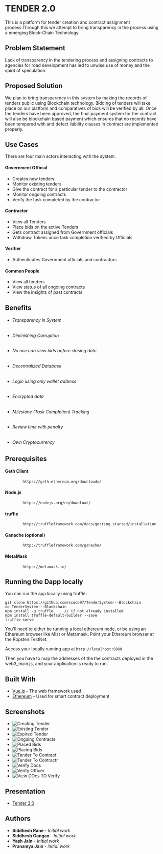 # TENDER 2.0

This is a platform for tender creation and contract assignment process.Through this we attempt to bring transparency in the process using a emerging Block-Chain Technology.

## Problem Statement
Lack of transparency in the tendering process and assigning contracts to agencies for road development has led to unwise use of money and the spirit of speculation. 

## Proposed Solution
We plan to bring transparency in this system by making the records of tenders public using Blockchain technology. Bidding of tenders will take place on our platform and comparatives of bids will be verified by all.
Once the tenders have been approved, the final payment system for the contract will also be blockchain based payment which ensures that no records have been tempered with and defect liability clauses in contract are implemented properly. 

## Use Cases

There are four main actors interacting with the system.

#### Government Official
- Creates new tenders 
- Monitor existing tenders
- Give the contract for a particular tender to the contractor
- Monitor ongoing contracts
- Verify the task completed by the contractor

#### Contractor
- View all Tenders
- Place bids on the active Tenders
- Gets contract assigned from Government officials
- Withdraw Tokens once task completion verified by Officials

#### Verifier
- Authenticates Government officials and contractors

#### Common People
- View all tenders
- View status of all ongoing contracts
- View the insights of past contracts

## Benefits
* ###### Transparency in System
* ###### Diminishing Corruption
* ###### No one can view bids before closing date
* ###### Decentralized Database
* ###### Login using only wallet address
* ###### Encrypted data
* ###### Milestone (Task Completion) Tracking
* ###### Review time with penalty
* ###### Own Cryptocurrency

## Prerequisites
#### Geth Client
			https://geth.ethereum.org/downloads/
    
#### Node.js
			https://nodejs.org/en/download/
            
#### truffle
			http://truffleframework.com/docs/getting_started/installation
			
#### Ganache (optional)
			http://truffleframework.com/ganache/

#### MetaMask
			https://metamask.io/

## Running the Dapp locally

You can run the app locally using truffle. 

    git clone https://github.com/scoco97/TenderSystem---Blockchain
    cd TenderSystem---Blockchain
    npm install -g truffle     // if not already installed
    npm install truffle-default-builder --save
    truffle serve

You'll need to either be running a local ethereum node, or be using an Ethereum browser like Mist or Metamask. Point your Ethereum browser at the Ropsten TestNet.

Access your locally running app at `http://localhost:8080`

Then you have to map the addresses of the the contracts deployed in the web3_main.js, and your application is ready to run.            
    
## Built With

* [Vue.js](https://vuejs.org/v2/guide/index.html) - The web framework used
* [Ethereum](https://www.ethereum.org/) - Used for smart contract deployment

## Screenshots
* ![Creating Tender](https://lh5.googleusercontent.com/bx5oHEspBCTidvZ_Cy8I_NbYy1GkBlRj4EgzUZQfulRnINSK0YxmxvdfnSocP5Y_MgJJ9UDXkFSilZFIcqmS=w1366-h612-rw)
* ![Existing Tender](https://photos.app.goo.gl/poVKaxbkpeGHxUO12)
* ![Expired Tender](https://lh6.googleusercontent.com/8_CTKzEJnz3d4xrOaUOb3SReEARfWjM2mJN4PBSAuSOembuSFkyn5uTc6w1Rz83ghFVxku4K_n-IM7Kpl1Zg=w1366-h612-rw)
* ![Ongoing Contracts](https://photos.app.goo.gl/2UbJ7nps694HpAjR2)
* ![Placed Bids](https://drive.google.com/file/d/1h5MRoD-OlgC40sAxeV-VFySQG-mx_XIA/view?usp=sharing)
* ![Placing Bids](https://drive.google.com/file/d/1DaocsAnXJ9y6AcaqTGzxhrPykmGZblTt/view?usp=sharing)
* ![Tender To Contract](https://drive.google.com/file/d/1zGfQrHau1GU22nnBSGCvi8XrI5dFiSNf/view?usp=sharing)
* ![Tender To Contractr](https://drive.google.com/file/d/1wreLzAkwvCTu3_Hi_3EMqVaf-TC-gafM/view?usp=sharing)
* ![Verify Docs](https://drive.google.com/file/d/1NwppjSnm-Ckhzx2faGfM_JqhYuXkXo2L/view?usp=sharing)
* ![Verify Officer](https://drive.google.com/file/d/1esPP1QDrDvOXLAuI51mnY7eBn2lKGp8l/view?usp=sharing)
* ![View DOcs TO Verify](https://drive.google.com/file/d/1-8rPa-6jepBFon4BIY6_Gd5yBjW_9L8-/view?usp=sharing)
## Presentation
* [Tender 2.0](http://prezi.com/zp0s9b-1qmq2/?utm_campaign=share&utm_medium=copy)
## Authors

* **Siddhesh Rane** - *Initial work*
* **Siddhesh Gangan** - *Initial work* 
* **Yash Jain** - *Initial work*
* **Pranamya Jain** - *Initial work*




